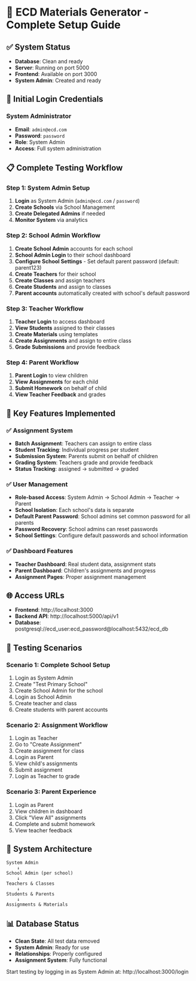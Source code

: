 # 🚀 ECD Materials Generator - Complete Setup Guide

## ✅ System Status
- **Database**: Clean and ready
- **Server**: Running on port 5000
- **Frontend**: Available on port 3000
- **System Admin**: Created and ready

## 🔐 Initial Login Credentials

### System Administrator
- **Email**: `admin@ecd.com`
- **Password**: `password`
- **Role**: System Admin
- **Access**: Full system administration

## 📋 Complete Testing Workflow

### Step 1: System Admin Setup
1. **Login** as System Admin (`admin@ecd.com` / `password`)
2. **Create Schools** via School Management
3. **Create Delegated Admins** if needed
4. **Monitor System** via analytics

### Step 2: School Admin Workflow
1. **Create School Admin** accounts for each school
2. **School Admin Login** to their school dashboard
3. **Configure School Settings** - Set default parent password (default: parent123)
4. **Create Teachers** for their school
5. **Create Classes** and assign teachers
6. **Create Students** and assign to classes
7. **Parent accounts** automatically created with school's default password

### Step 3: Teacher Workflow
1. **Teacher Login** to access dashboard
2. **View Students** assigned to their classes
3. **Create Materials** using templates
4. **Create Assignments** and assign to entire class
5. **Grade Submissions** and provide feedback

### Step 4: Parent Workflow
1. **Parent Login** to view children
2. **View Assignments** for each child
3. **Submit Homework** on behalf of child
4. **View Teacher Feedback** and grades

## 🎯 Key Features Implemented

### ✅ Assignment System
- **Batch Assignment**: Teachers can assign to entire class
- **Student Tracking**: Individual progress per student
- **Submission System**: Parents submit on behalf of children
- **Grading System**: Teachers grade and provide feedback
- **Status Tracking**: assigned → submitted → graded

### ✅ User Management
- **Role-based Access**: System Admin → School Admin → Teacher → Parent
- **School Isolation**: Each school's data is separate
- **Default Parent Password**: School admins set common password for all parents
- **Password Recovery**: School admins can reset passwords
- **School Settings**: Configure default passwords and school information

### ✅ Dashboard Features
- **Teacher Dashboard**: Real student data, assignment stats
- **Parent Dashboard**: Children's assignments and progress
- **Assignment Pages**: Proper assignment management

## 🌐 Access URLs

- **Frontend**: http://localhost:3000
- **Backend API**: http://localhost:5000/api/v1
- **Database**: postgresql://ecd_user:ecd_password@localhost:5432/ecd_db

## 🧪 Testing Scenarios

### Scenario 1: Complete School Setup
1. Login as System Admin
2. Create "Test Primary School"
3. Create School Admin for the school
4. Login as School Admin
5. Create teacher and class
6. Create students with parent accounts

### Scenario 2: Assignment Workflow
1. Login as Teacher
2. Go to "Create Assignment"
3. Create assignment for class
4. Login as Parent
5. View child's assignments
6. Submit assignment
7. Login as Teacher to grade

### Scenario 3: Parent Experience
1. Login as Parent
2. View children in dashboard
3. Click "View All" assignments
4. Complete and submit homework
5. View teacher feedback

## 🔧 System Architecture

```
System Admin
    ↓
School Admin (per school)
    ↓
Teachers & Classes
    ↓
Students & Parents
    ↓
Assignments & Materials
```

## 📊 Database Status
- **Clean State**: All test data removed
- **System Admin**: Ready for use
- **Relationships**: Properly configured
- **Assignment System**: Fully functional

Start testing by logging in as System Admin at: http://localhost:3000/login